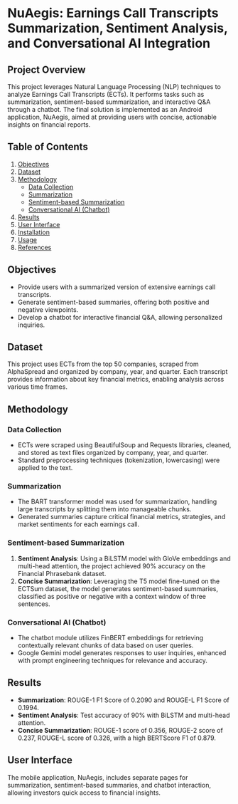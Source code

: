 # NuAegis: Earnings Call Transcripts Summarization, Sentiment Analysis, and Conversational AI Integration

## Project Overview

This project leverages Natural Language Processing (NLP) techniques to analyze Earnings Call Transcripts (ECTs). It performs tasks such as summarization, sentiment-based summarization, and interactive Q&A through a chatbot. The final solution is implemented as an Android application, NuAegis, aimed at providing users with concise, actionable insights on financial reports.

## Table of Contents
1. [Objectives](#objectives)
2. [Dataset](#dataset)
3. [Methodology](#methodology)
   - [Data Collection](#data-collection)
   - [Summarization](#summarization)
   - [Sentiment-based Summarization](#sentiment-based-summarization)
   - [Conversational AI (Chatbot)](#conversational-ai-chatbot)
4. [Results](#results)
5. [User Interface](#user-interface)
6. [Installation](#installation)
7. [Usage](#usage)
8. [References](#references)

## Objectives

- Provide users with a summarized version of extensive earnings call transcripts.
- Generate sentiment-based summaries, offering both positive and negative viewpoints.
- Develop a chatbot for interactive financial Q&A, allowing personalized inquiries.

## Dataset

This project uses ECTs from the top 50 companies, scraped from AlphaSpread and organized by company, year, and quarter. Each transcript provides information about key financial metrics, enabling analysis across various time frames.

## Methodology

### Data Collection

- ECTs were scraped using BeautifulSoup and Requests libraries, cleaned, and stored as text files organized by company, year, and quarter.
- Standard preprocessing techniques (tokenization, lowercasing) were applied to the text.

### Summarization

- The BART transformer model was used for summarization, handling large transcripts by splitting them into manageable chunks.
- Generated summaries capture critical financial metrics, strategies, and market sentiments for each earnings call.

### Sentiment-based Summarization

1. **Sentiment Analysis**: Using a BiLSTM model with GloVe embeddings and multi-head attention, the project achieved 90% accuracy on the Financial Phrasebank dataset.
2. **Concise Summarization**: Leveraging the T5 model fine-tuned on the ECTSum dataset, the model generates sentiment-based summaries, classified as positive or negative with a context window of three sentences.

### Conversational AI (Chatbot)

- The chatbot module utilizes FinBERT embeddings for retrieving contextually relevant chunks of data based on user queries.
- Google Gemini model generates responses to user inquiries, enhanced with prompt engineering techniques for relevance and accuracy.

## Results

- **Summarization**: ROUGE-1 F1 Score of 0.2090 and ROUGE-L F1 Score of 0.1994.
- **Sentiment Analysis**: Test accuracy of 90% with BiLSTM and multi-head attention.
- **Concise Summarization**: ROUGE-1 score of 0.356, ROUGE-2 score of 0.237, ROUGE-L score of 0.326, with a high BERTScore F1 of 0.879.

## User Interface

The mobile application, NuAegis, includes separate pages for summarization, sentiment-based summaries, and chatbot interaction, allowing investors quick access to financial insights.

